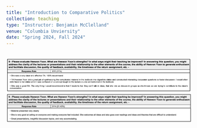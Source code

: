 ```yaml
---
title: "Introduction to Comparative Politics"
collection: teaching
type: "Instructor: Benjamin McClelland"
venue: "Columbia Unviersity"
date: "Spring 2024, Fall 2024"
---
```


<br/><img src='/images/cp_fall24.png'>
<br/><img src='/images/cp_spring24.png'>